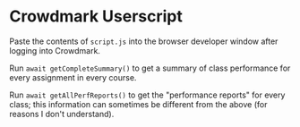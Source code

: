 # Crowdmark Userscript

Paste the contents of `script.js` into the browser developer window after logging into Crowdmark.

Run `await getCompleteSummary()` to get a summary of class performance for every assignment in every course. 

Run `await getAllPerfReports()` to get the "performance reports" for every class; this information can sometimes be different from the above (for reasons I don't understand).
